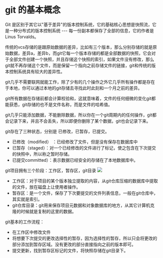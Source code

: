 # git 的基本概念
Git 是区别于其它以"基于差异"的版本控制系统，它的基础核心思想是快照流，它是一种分布式的版本控制系统 --- 每一份副本都保存了全部的信息，它的作者是Linus Torvalds。

传统的vcs存储的是跟原始数据的差异，比如有三个版本，那么分别存储的就是原始数据，差异a，差异b，而git它每一个版本存储的都是全部数据的快照，它会对于全部文件创建一个快照，并且存储这个快照的索引，如果文件没有修改，那么git就不再存储这个文件，而是保留一个指向之前存储文件的链接，git和传统的版本控制系统具有较大的差异性。

git几乎不需要联网就能工作，除了少有的几个操作之外它几乎所有操作都是存在于本地，你可以通过本地的git存储去寻找此时此刻和一个月之前的差异。

git所有数据在存储前都会计算校验和，这就意味着，文件的任何细微的变化git都能获悉，git存储的也不是文件名称，而是文件的哈希值。

git几乎只能添加数据，不能删除数据，所以你在一个git周期内的任何操作，git都会记录下来，并且不会丢失，所以即便你删除了某个数据，git也会记录下来。

git存在了三种状态，分别是 已修改，已暂存，已提交。
- 已修改（modified） ：已经修改了文件，但是没有保存在数据库中
- 已暂存（staged）：对一个已经修改的文件进行了标记，使之包含在下次提交的快照中，所以称之暂时存储。
- 已提交committed）：表示数据已经安全的存储在了本地数据库中。

git项目拥有三个阶段：工作区，暂存区，git目录
![](https://git-scm.com/book/en/v2/images/areas.png)

- 工作区：对于项目的某个版本独立提取的内容，从git仓库压缩的数据库中提取的文件，放在磁盘上让使用者操作。
- 暂存区：是一个文件，保存了下次要提交的文件列表信息，一般在git仓库中，其实就是索引。
- git仓库目录：git用来保存项目元数据和对象数据库的地方，从其它计算机克隆的时候就是复制的这里的数据。

git基本的工作流程：
- 在工作区中修改文件
- 将想要下次提交的更改选择性的暂存，因为选择性的暂存，所以只会将更改的部分添加到暂存区域。没有更改的部分直接指向之前的版本即可。
- 提交更新，找到暂存区标记的文件，将快照存储在git目录下。


